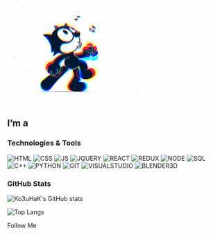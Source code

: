 <img src="img/5eeea355389655_002.gif" width="300" height="" />

## I’m a

### Technologies & Tools
![HTML](https://img.shields.io/badge/-HTML-122342?style=flat&logo=HTML5)
![CSS](https://img.shields.io/badge/-CSS-122342?style=flat&logo=CSS3&logoColor=blue)
![JS](https://img.shields.io/badge/-JAVASCRIPT-122342?style=flat&logo=JAVASCRIPT)
![JQUERY](https://img.shields.io/badge/-JQUERY-122342?style=flat&logo=JQUERY&logoColor=blue)
![REACT](https://img.shields.io/badge/-REACT-122342?style=flat&logo=REACT)
![REDUX](https://img.shields.io/badge/-REDUX-122342?style=flat&logo=REDUX&logoColor=purple)
![NODE](https://img.shields.io/badge/-NODE.JS-122342?style=flat&logo=NODE.JS&logoColor=GREEN)
![SQL](https://img.shields.io/badge/-MySQL-122342?style=flat&logo=mySQL)
![C++](https://img.shields.io/badge/-C++-122342?style=flat&logo=C%2b%2b&logoColor=blue)
![PYTHON](https://img.shields.io/badge/-PYTHON-122342?style=flat&logo=PYTHON)
![GIT](https://img.shields.io/badge/-GIT-122342?style=flat&logo=GIT)
![VISUALSTUDIO](https://img.shields.io/badge/-VISUAL_STUDIO-122342?style=flat&logo=VISUALSTUDIO&logoColor=violet)
![BLENDER3D](https://img.shields.io/badge/-BLENDER_3D-122342?style=flat&logo=BLENDER)

### GitHub Stats
![Ko3uHaK's GitHub stats](https://github-readme-stats.vercel.app/api?username=Ko3uHaK&show_icons=true&theme=radical)


![Top Langs](https://github-readme-stats.vercel.app/api/top-langs/?username=Ko3uHaK&layout=compact&theme=radical)


Follow Me 